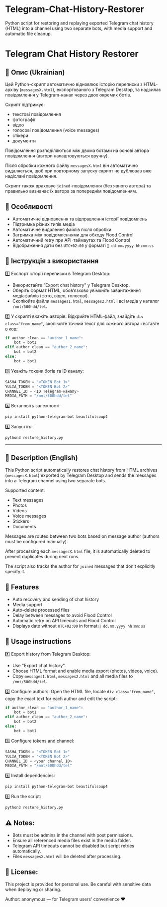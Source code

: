# Telegram-Chat-History-Restorer
Python script for restoring and replaying exported Telegram chat history (HTML) into a channel using two separate bots, with media support and automatic file cleanup.
# Telegram Chat History Restorer

## 📖 Опис (Ukrainian)

Цей Python-скрипт автоматично відновлює історію переписки з HTML-архіву (`messagesX.html`), експортованого з Telegram Desktop, та надсилає повідомлення у Telegram-канал через двох окремих ботів.

Скрипт підтримує:
- текстові повідомлення
- фотографії
- відео
- голосові повідомлення (voice messages)
- стікери
- документи

Повідомлення розподіляються між двома ботами на основі автора повідомлення (автори налаштовуються вручну).

Після обробки кожного файлу `messagesX.html` він автоматично видаляється, щоб при повторному запуску скрипт не дублював вже надіслані повідомлення.

Скрипт також враховує `joined`-повідомлення (без явного автора) та правильно визначає їх автора за попереднім повідомленням.

## 🔧 Особливості
- Автоматичне відновлення та відправлення історії повідомлень
- Підтримка різних типів медіа
- Автоматичне видалення файлів після обробки
- Затримка між повідомленнями для обходу Flood Control
- Автоматичний retry при API-таймаутах та Flood Control
- Відображення дати без `UTC+02:00` у форматі `📅 dd.mm.yyyy hh:mm:ss`

## 🚀 Інструкція з використання

1️⃣ Експорт історії переписки в Telegram Desktop:
- Використайте "Export chat history" у Telegram Desktop.
- Оберіть формат HTML, обов’язково увімкніть завантаження медіафайлів (фото, відео, голосові).
- Скопіюйте файли `messages1.html`, `messages2.html` і всі медіа у каталог `/mnt/500hdd/tel`.

2️⃣ У скрипті вкажіть авторів:
Відкрийте HTML-файл, знайдіть `div class="from_name"`, скопіюйте точний текст для кожного автора і вставте в код:
```python
if author_clean == "author_1_name":
    bot = bot1
elif author_clean == "author_2_name":
    bot = bot2
else:
    bot = bot1
```

3️⃣ Укажіть токени ботів та ID каналу:
```python
SASHA_TOKEN = "<TOKEN Bot 1>"
YULIA_TOKEN = "<TOKEN Bot 2>"
CHANNEL_ID = <ID Telegram-каналу>
MEDIA_PATH = "/mnt/500hdd/tel"
```

4️⃣ Встановіть залежності:
```bash
pip install python-telegram-bot beautifulsoup4
```

5️⃣ Запустіть:
```bash
python3 restore_history.py
```

---

## 📖 Description (English)

This Python script automatically restores chat history from HTML archives (`messagesX.html`) exported by Telegram Desktop and sends the messages into a Telegram channel using two separate bots.

Supported content:
- Text messages
- Photos
- Videos
- Voice messages
- Stickers
- Documents

Messages are routed between two bots based on message author (authors must be configured manually).

After processing each `messagesX.html` file, it is automatically deleted to prevent duplicates during next runs.

The script also tracks the author for `joined` messages that don’t explicitly specify it.

## 🔧 Features
- Auto recovery and sending of chat history
- Media support
- Auto-delete processed files
- Delay between messages to avoid Flood Control
- Automatic retry on API timeouts and Flood Control
- Displays date without `UTC+02:00` in format `📅 dd.mm.yyyy hh:mm:ss`

## 🚀 Usage instructions

1️⃣ Export history from Telegram Desktop:
- Use "Export chat history".
- Choose HTML format and enable media export (photos, videos, voice).
- Copy `messages1.html`, `messages2.html` and all media files to `/mnt/500hdd/tel`.

2️⃣ Configure authors:
Open the HTML file, locate `div class="from_name"`, copy the exact text for each author and edit the script:
```python
if author_clean == "author_1_name":
    bot = bot1
elif author_clean == "author_2_name":
    bot = bot2
else:
    bot = bot1
```

3️⃣ Configure tokens and channel:
```python
SASHA_TOKEN = "<TOKEN Bot 1>"
YULIA_TOKEN = "<TOKEN Bot 2>"
CHANNEL_ID = <your channel ID>
MEDIA_PATH = "/mnt/500hdd/tel"
```

4️⃣ Install dependencies:
```bash
pip install python-telegram-bot beautifulsoup4
```

5️⃣ Run the script:
```bash
python3 restore_history.py
```

## ⚠️ Notes:
- Bots must be admins in the channel with post permissions.
- Ensure all referenced media files exist in the media folder.
- Telegram API timeouts cannot be disabled but script retries automatically.
- Files `messagesX.html` will be deleted after processing.

## 📝 License:
This project is provided for personal use. Be careful with sensitive data when deploying or sharing.

Author: anonymous — for Telegram users' convenience ❤️
